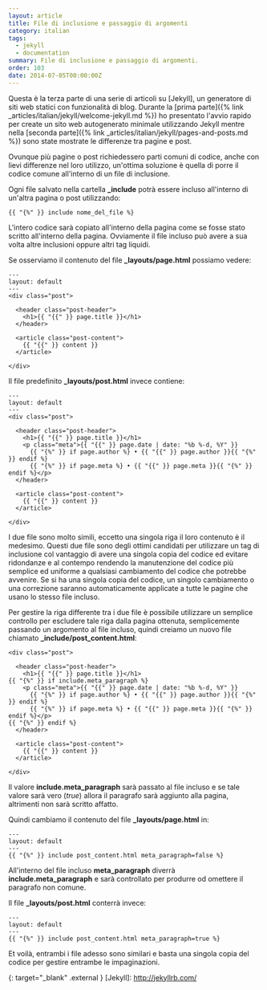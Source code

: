 ```yaml
---
layout: article
title: File di inclusione e passaggio di argomenti
category: italian
tags:
  - jekyll
  - documentation
summary: File di inclusione e passaggio di argomenti.
order: 103
date: 2014-07-05T00:00:00Z
---
```


Questa è la terza parte di una serie di articoli su [Jekyll], un generatore di
siti web statici con funzionalità di blog.
Durante la [prima parte]({% link _articles/italian/jekyll/welcome-jekyll.md %})
ho presentato l'avvio rapido per create un sito web autogenerato minimale
utilizzando Jekyll mentre nella
[seconda parte]({% link _articles/italian/jekyll/pages-and-posts.md %})
sono state mostrate le differenze tra pagine e post.

Ovunque più pagine o post richiedessero parti comuni di codice, anche con lievi
differenze nel loro utilizzo, un'ottima soluzione è quella di porre il codice
comune all'interno di un file di inclusione.

Ogni file salvato nella cartella **_include** potrà essere incluso all'interno
di un'altra pagina o post utilizzando:

    {{ "{%" }} include nome_del_file %}

L'intero codice sarà copiato all'interno della pagina come se fosse stato
scritto all'interno della pagina. Ovviamente il file incluso può avere a sua
volta altre inclusioni oppure altri tag liquidi.

Se osserviamo il contenuto del file **_layouts/page.html** possiamo vedere:

    ---
    layout: default
    ---
    <div class="post">

      <header class="post-header">
        <h1>{{ "{{" }} page.title }}</h1>
      </header>

      <article class="post-content">
        {{ "{{" }} content }}
      </article>

    </div>

Il file predefinito **_layouts/post.html** invece contiene:

    ---
    layout: default
    ---
    <div class="post">

      <header class="post-header">
        <h1>{{ "{{" }} page.title }}</h1>
        <p class="meta">{{ "{{" }} page.date | date: "%b %-d, %Y" }}
          {{ "{%" }} if page.author %} • {{ "{{" }} page.author }}{{ "{%" }} endif %}
          {{ "{%" }} if page.meta %} • {{ "{{" }} page.meta }}{{ "{%" }} endif %}</p>
      </header>

      <article class="post-content">
        {{ "{{" }} content }}
      </article>

    </div>

I due file sono molto simili, eccetto una singola riga il loro contenuto è il
medesimo. Questi due file sono degli ottimi candidati per utilizzare un tag di
inclusione col vantaggio di avere una singola copia del codice ed evitare
ridondanze e al contempo rendendo la manutenzione del codice più semplice ed
uniforme a qualsiasi cambiamento del codice che potrebbe avvenire. Se si ha
una singola copia del codice, un singolo cambiamento o una correzione saranno
automaticamente applicate a tutte le pagine che usano lo stesso file incluso.

Per gestire la riga differente tra i due file è possibile utilizzare un semplice
controllo per escludere tale riga dalla pagina ottenuta, semplicemente passando
un argomento al file incluso, quindi creiamo un nuovo file chiamato
**_include/post_content.html**:

    <div class="post">

      <header class="post-header">
        <h1>{{ "{{" }} page.title }}</h1>
    {{ "{%" }} if include.meta_paragraph %}
        <p class="meta">{{ "{{" }} page.date | date: "%b %-d, %Y" }}
          {{ "{%" }} if page.author %} • {{ "{{" }} page.author }}{{ "{%" }} endif %}
          {{ "{%" }} if page.meta %} • {{ "{{" }} page.meta }}{{ "{%" }} endif %}</p>
    {{ "{%" }} endif %}
      </header>

      <article class="post-content">
        {{ "{{" }} content }}
      </article>

    </div>

Il valore **include.meta_paragraph** sarà passato al file incluso e se tale
valore sarà vero (_true_) allora il paragrafo sarà aggiunto alla pagina,
altrimenti non sarà scritto affatto.

Quindi cambiamo il contenuto del file **_layouts/page.html** in:

    ---
    layout: default
    ---
    {{ "{%" }} include post_content.html meta_paragraph=false %}

All'interno del file incluso **meta_paragraph** diverrà **include.meta_paragraph**
e sarà controllato per produrre od omettere il paragrafo non comune.

Il file **_layouts/post.html** conterrà invece:

    ---
    layout: default
    ---
    {{ "{%" }} include post_content.html meta_paragraph=true %}

Et voilà, entrambi i file adesso sono similari e basta una singola copia del
codice per gestire entrambe le impaginazioni.

{: target="_blank" .external }
[Jekyll]: http://jekyllrb.com/